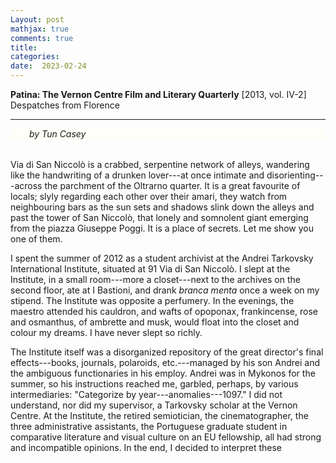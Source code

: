 ```yaml
---
Layout: post
mathjax: true
comments: true
title:
categories:
date:  2023-02-24
---
```


<b>Patina: The Vernon Centre Film and Literary Quarterly</b>
[2013, vol. IV-2]
  Despatches from Florence

---

 <div style="width=75%; background-color: #fffff8 ; padding: 0px 30px;
 border: 0px
 solid black; line-height:1.3;">
<i>by Tun Casey</i> <br>
 </div>

<br>

Via di San Niccolò is a crabbed, serpentine network of alleys, wandering like the handwriting of a
drunken lover---at once
intimate and disorienting---across the parchment of the Oltrarno
quarter. It is a great favourite of locals; slyly regarding each other
over their amari, they watch from neighbouring bars as the sun sets
and shadows slink down the alleys and past the tower of San
Niccolò, that lonely and somnolent giant emerging
from the piazza Giuseppe Poggi. It is a place of secrets.
Let me show you one of them.

I spent the summer of 2012 as a student archivist at the Andrei
Tarkovsky International Institute, situated at 91 Via di San
Niccolò. I slept at the Institute, in a small room---more
a closet---next to the archives on the second floor, ate at I Bastioni, and drank *branca menta*
once a week on my stipend. The Institute was opposite a perfumery.
In the evenings, the maestro attended his cauldron, and wafts of
opoponax, frankincense, rose and osmanthus, of ambrette and musk, would
float into the closet and colour my dreams. I have never slept so
richly.

The Institute itself was a disorganized repository of
the great director's final effects---books, journals, polaroids,
etc.---managed by his son Andrei and the ambiguous functionaries in his
employ.
Andrei was in Mykonos for the summer, so his instructions reached me,
garbled, perhaps, by various intermediaries: "Categorize by
year---anomalies---1097." I did not understand, nor did my supervisor,
a Tarkovsky scholar at the Vernon Centre.
At the Institute, the retired semiotician, the cinematographer, the three administrative assistants, the
Portuguese graduate student in comparative literature and visual
culture on an EU fellowship, all had strong and incompatible opinions.
In the end, I decided to interpret these 

<!--https://www.theflorentine.net/2017/09/08/andrei-tarkovsky-famous-expats/-->
<!-- https://en.wikipedia.org/wiki/Tower_of_San_Niccol%C3%B2,_Florence-->
<!-- www.silenocheloni.com -->
